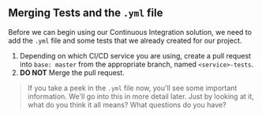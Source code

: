 ## Merging Tests and the `.yml` file

Before we can begin using our Continuous Integration solution, we need to add the `.yml` file and some tests that we already created for our project.

1. Depending on which CI/CD service you are using, create a pull request into `base: master` from the appropriate branch, named `<service>-tests`.
1. **DO NOT** Merge the pull request.

> If you take a peek in the `.yml` file now, you'll see some important information. We'll go into this in more detail later. Just by looking at it, what do you think it all means? What questions do you have?
